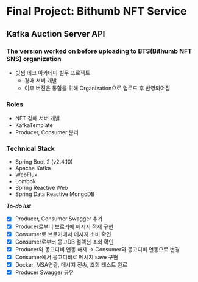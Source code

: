 # Final Project: Bithumb NFT Service
## Kafka Auction Server API
### The version worked on before uploading to BTS(Bithumb NFT SNS) organization
- 빗썸 테크 아카데미 실무 프로젝트
  - 경매 서버 개발
  - 이후 버전은 통합을 위해 Organization으로 업로드 후 반영되어짐
  
### Roles
- NFT 경매 서버 개발
- KafkaTemplate
- Producer, Consumer 분리

### Technical Stack
- Spring Boot 2 (v2.4.10)
- Apache Kafka
- WebFlux
- Lombok
- Spring Reactive Web
- Spring Data Reactive MongoDB

***To-do list***
- [x]  Producer, Consumer Swagger 추가
- [x]  Producer로부터 브로커에 메시지 적재 구현
- [x]  Consumer로 브로커에서 메시지 소비 확인
- [x]  Consumer로부터 몽고DB 컬렉션 조회 확인
- [x]  Producer와 몽고디비 연동 해제 → Consumer와 몽고디비 연동으로 변경
- [x]  Consumer에서 몽고디비로 메시지 save 구현
- [x]  Docker, MSA연결, 메시지 전송, 조회 테스트 완료
- [x]  Producer Swagger 공유
